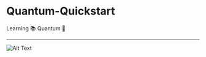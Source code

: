 # Quantum-Quickstart
Learning 📚 Quantum 🚀
***
![Alt Text](https://github.com/ofuen/Quantum-Quickstart/blob/master/gif/Quantum.gif)
